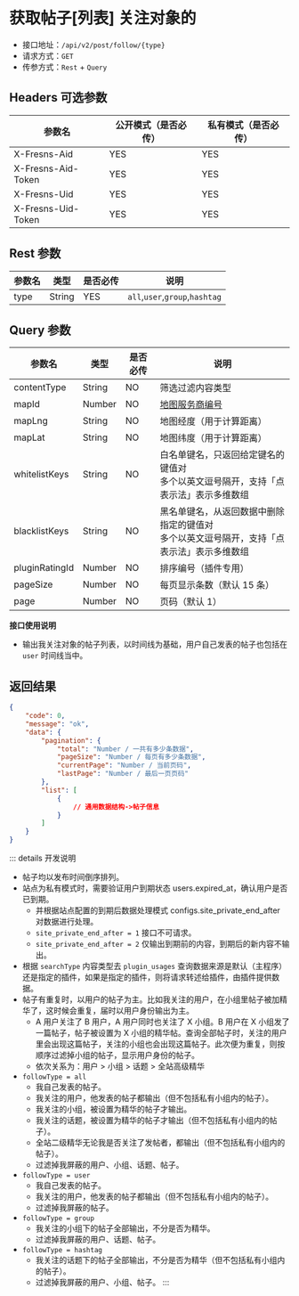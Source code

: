 # 获取帖子[列表] 关注对象的

- 接口地址：`/api/v2/post/follow/{type}`
- 请求方式：`GET`
- 传参方式：`Rest` + `Query`

## Headers 可选参数

| 参数名 | 公开模式（是否必传） | 私有模式（是否必传） |
| --- | --- | --- |
| X-Fresns-Aid | YES | YES |
| X-Fresns-Aid-Token | YES | YES |
| X-Fresns-Uid | YES | YES |
| X-Fresns-Uid-Token | YES | YES |

## Rest 参数

| 参数名 | 类型 | 是否必传 | 说明 |
| --- | --- | --- | --- |
| type | String | YES | `all`,`user`,`group`,`hashtag` |

## Query 参数

| 参数名 | 类型 | 是否必传 | 说明 |
| --- | --- | --- | --- |
| contentType | String | NO | 筛选过滤内容类型 |
| mapId | Number | NO | [地图服务商编号](../../database/dictionary/maps.md) |
| mapLng | String | NO | 地图经度（用于计算距离） |
| mapLat | String | NO | 地图纬度（用于计算距离） |
| whitelistKeys | String | NO | 白名单键名，只返回给定键名的键值对<br>多个以英文逗号隔开，支持「点表示法」表示多维数组 |
| blacklistKeys | String | NO | 黑名单键名，从返回数据中删除指定的键值对<br>多个以英文逗号隔开，支持「点表示法」表示多维数组 |
| pluginRatingId | Number | NO | 排序编号（插件专用） |
| pageSize | Number | NO | 每页显示条数（默认 15 条） |
| page | Number | NO | 页码（默认 1） |

**接口使用说明**

- 输出我关注对象的帖子列表，以时间线为基础，用户自己发表的帖子也包括在 `user` 时间线当中。

## 返回结果

```json
{
    "code": 0,
    "message": "ok",
    "data": {
        "pagination": {
            "total": "Number / 一共有多少条数据",
            "pageSize": "Number / 每页有多少条数据",
            "currentPage": "Number / 当前页码",
            "lastPage": "Number / 最后一页页码"
        },
        "list": [
            {
                // 通用数据结构->帖子信息
            }
        ]
    }
}
```

::: details 开发说明
- 帖子均以发布时间倒序排列。
- 站点为私有模式时，需要验证用户到期状态 users.expired_at，确认用户是否已到期。
    - 并根据站点配置的到期后数据处理模式 configs.site_private_end_after 对数据进行处理。
    - `site_private_end_after = 1` 接口不可请求。
    - `site_private_end_after = 2` 仅输出到期前的内容，到期后的新内容不输出。
- 根据 `searchType` 内容类型去 `plugin_usages` 查询数据来源是默认（主程序）还是指定的插件，如果是指定的插件，则将请求转述给插件，由插件提供数据。
- 帖子有重复时，以用户的帖子为主。比如我关注的用户，在小组里帖子被加精华了，这时候会重复，届时以用户身份输出为主。
    - A 用户关注了 B 用户，A 用户同时也关注了 X 小组。B 用户在 X 小组发了一篇帖子，帖子被设置为 X 小组的精华帖。查询全部帖子时，关注的用户里会出现这篇帖子，关注的小组也会出现这篇帖子。此次便为重复，则按顺序过滤掉小组的帖子，显示用户身份的帖子。
    - 依次关系为：用户 > 小组 > 话题 > 全站高级精华
- `followType = all`
    - 我自己发表的帖子。
    - 我关注的用户，他发表的帖子都输出（但不包括私有小组内的帖子）。
    - 我关注的小组，被设置为精华的帖子才输出。
    - 我关注的话题，被设置为精华的帖子才输出（但不包括私有小组内的帖子）。
    - 全站二级精华无论我是否关注了发帖者，都输出（但不包括私有小组内的帖子）。
    - 过滤掉我屏蔽的用户、小组、话题、帖子。
- `followType = user`
    - 我自己发表的帖子。
    - 我关注的用户，他发表的帖子都输出（但不包括私有小组内的帖子）。
    - 过滤掉我屏蔽的帖子。
- `followType = group`
    - 我关注的小组下的帖子全部输出，不分是否为精华。
    - 过滤掉我屏蔽的用户、话题、帖子。
- `followType = hashtag`
    - 我关注的话题下的帖子全部输出，不分是否为精华（但不包括私有小组内的帖子）。
    - 过滤掉我屏蔽的用户、小组、帖子。
:::